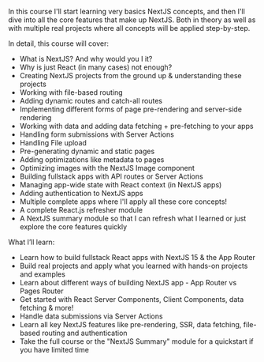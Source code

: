 In this course I'll start learning very basics NextJS concepts, and then I'll dive into all the core features that make up NextJS. Both in theory as well as with multiple real projects where all concepts will be applied step-by-step.

In detail, this course will cover:
- What is NextJS? And why would you I it?
- Why is just React (in many cases) not enough?
- Creating NextJS projects from the ground up & understanding these projects
- Working with file-based routing
- Adding dynamic routes and catch-all routes
- Implementing different forms of page pre-rendering and server-side rendering
- Working with data and adding data fetching + pre-fetching to your apps
- Handling form submissions with Server Actions
- Handling File upload
- Pre-generating dynamic and static pages
- Adding optimizations like metadata to pages
- Optimizing images with the NextJS Image component
- Building fullstack apps with API routes or Server Actions
- Managing app-wide state with React context (in NextJS apps)
- Adding authentication to NextJS apps
- Multiple complete apps where I'll apply all these core concepts!
- A complete React.js refresher module
- A NextJS summary module so that I can refresh what I learned or just explore the core features quickly


What I’ll learn:
- Learn how to build fullstack React apps with NextJS 15 & the App Router
- Build real projects and apply what you learned with hands-on projects and examples
- Learn about different ways of building NextJS app - App Router vs Pages Router
- Get started with React Server Components, Client Components, data fetching & more!
- Handle data submissions via Server Actions
- Learn all key NextJS features like pre-rendering, SSR, data fetching, file-based routing and authentication
- Take the full course or the "NextJS Summary" module for a quickstart if you have limited time
